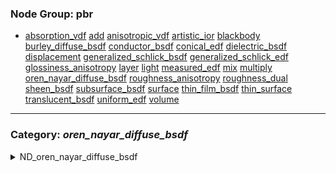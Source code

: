 ### Node Group: pbr
* [absorption_vdf](#node-absorption_vdf) [add](#node-add) [anisotropic_vdf](#node-anisotropic_vdf) [artistic_ior](#node-artistic_ior) [blackbody](#node-blackbody) [burley_diffuse_bsdf](#node-burley_diffuse_bsdf) [conductor_bsdf](#node-conductor_bsdf) [conical_edf](#node-conical_edf) [dielectric_bsdf](#node-dielectric_bsdf) [displacement](#node-displacement) [generalized_schlick_bsdf](#node-generalized_schlick_bsdf) [generalized_schlick_edf](#node-generalized_schlick_edf) [glossiness_anisotropy](#node-glossiness_anisotropy) [layer](#node-layer) [light](#node-light) [measured_edf](#node-measured_edf) [mix](#node-mix) [multiply](#node-multiply) [oren_nayar_diffuse_bsdf](#node-oren_nayar_diffuse_bsdf) [roughness_anisotropy](#node-roughness_anisotropy) [roughness_dual](#node-roughness_dual) [sheen_bsdf](#node-sheen_bsdf) [subsurface_bsdf](#node-subsurface_bsdf) [surface](#node-surface) [thin_film_bsdf](#node-thin_film_bsdf) [thin_surface](#node-thin_surface) [translucent_bsdf](#node-translucent_bsdf) [uniform_edf](#node-uniform_edf) [volume](#node-volume) 
---------
 
### Category: *oren_nayar_diffuse_bsdf*
<details><summary>ND_oren_nayar_diffuse_bsdf</summary>
<p>
 
* *Nodedef*: ND_oren_nayar_diffuse_bsdf
* *Type*: BSDF
* *Node Group*: pbr
* *Version*: 1.0. Is default: False
* *Doc*: A BSDF node for diffuse reflections.
* *Implementation*: Non-graph
 

| Name | Type | Default Value | UI name | UI min | UI max | UI Soft Min | UI Soft Max | UI step | UI group | UI Advanced | Doc | Uniform |
| ---- | ---- | ---- | ---- | ---- | ---- | ---- | ---- | ---- | ---- | ---- | ---- | ---- |
| **weight** | float | 1.0 |  | 0.0 | 1.0 |  |  |  |  |  |  |  |
| **color** | color3 | 0.18, 0.18, 0.18 |  |  |  |  |  |  |  |  |  |  |
| **roughness** | float | 0.0 |  |  |  |  |  |  |  |  |  |  |
| **normal** | vector3 | None |  |  |  |  |  |  |  |  |  |  |
| *out* | BSDF | None |  |  |  |  |  |  |  |  |  |  |
### Category: *burley_diffuse_bsdf*
<details><summary>ND_burley_diffuse_bsdf</summary>
<p>
 
* *Nodedef*: ND_burley_diffuse_bsdf
* *Type*: BSDF
* *Node Group*: pbr
* *Version*: 1.0. Is default: False
* *Doc*: A BSDF node for Burley diffuse reflections.
* *Implementation*: Non-graph
 

| Name | Type | Default Value | UI name | UI min | UI max | UI Soft Min | UI Soft Max | UI step | UI group | UI Advanced | Doc | Uniform |
| ---- | ---- | ---- | ---- | ---- | ---- | ---- | ---- | ---- | ---- | ---- | ---- | ---- |
| **weight** | float | 1.0 |  | 0.0 | 1.0 |  |  |  |  |  |  |  |
| **color** | color3 | 0.18, 0.18, 0.18 |  |  |  |  |  |  |  |  |  |  |
| **roughness** | float | 0.0 |  |  |  |  |  |  |  |  |  |  |
| **normal** | vector3 | None |  |  |  |  |  |  |  |  |  |  |
| *out* | BSDF | None |  |  |  |  |  |  |  |  |  |  |
### Category: *translucent_bsdf*
<details><summary>ND_translucent_bsdf</summary>
<p>
 
* *Nodedef*: ND_translucent_bsdf
* *Type*: BSDF
* *Node Group*: pbr
* *Version*: 1.0. Is default: False
* *Doc*: A BSDF node for pure diffuse transmission.
* *Implementation*: Non-graph
 

| Name | Type | Default Value | UI name | UI min | UI max | UI Soft Min | UI Soft Max | UI step | UI group | UI Advanced | Doc | Uniform |
| ---- | ---- | ---- | ---- | ---- | ---- | ---- | ---- | ---- | ---- | ---- | ---- | ---- |
| **weight** | float | 1.0 |  | 0.0 | 1.0 |  |  |  |  |  |  |  |
| **color** | color3 | 1, 1, 1 |  |  |  |  |  |  |  |  |  |  |
| **normal** | vector3 | None |  |  |  |  |  |  |  |  |  |  |
| *out* | BSDF | None |  |  |  |  |  |  |  |  |  |  |
### Category: *dielectric_bsdf*
<details><summary>ND_dielectric_bsdf</summary>
<p>
 
* *Nodedef*: ND_dielectric_bsdf
* *Type*: BSDF
* *Node Group*: pbr
* *Version*: 1.0. Is default: False
* *Doc*: A reflection/transmission BSDF node based on a microfacet model and a Fresnel curve for dielectrics.
* *Implementation*: Non-graph
 

| Name | Type | Default Value | UI name | UI min | UI max | UI Soft Min | UI Soft Max | UI step | UI group | UI Advanced | Doc | Uniform |
| ---- | ---- | ---- | ---- | ---- | ---- | ---- | ---- | ---- | ---- | ---- | ---- | ---- |
| **weight** | float | 1.0 |  | 0.0 | 1.0 |  |  |  |  |  |  |  |
| **tint** | color3 | 1, 1, 1 |  |  |  |  |  |  |  |  |  |  |
| **ior** | float | 1.5 |  |  |  |  |  |  |  |  |  |  |
| **roughness** | vector2 | 0.05, 0.05 |  |  |  |  |  |  |  |  |  |  |
| **normal** | vector3 | None |  |  |  |  |  |  |  |  |  |  |
| **tangent** | vector3 | None |  |  |  |  |  |  |  |  |  |  |
| **distribution** | string | ggx |  |  |  |  |  |  |  |  |  | true |
| **scatter_mode** | string | R |  |  |  |  |  |  |  |  |  | true |
| *out* | BSDF | None |  |  |  |  |  |  |  |  |  |  |
### Category: *conductor_bsdf*
<details><summary>ND_conductor_bsdf</summary>
<p>
 
* *Nodedef*: ND_conductor_bsdf
* *Type*: BSDF
* *Node Group*: pbr
* *Version*: 1.0. Is default: False
* *Doc*: A reflection BSDF node based on a microfacet model and a Fresnel curve for conductors/metals.
* *Implementation*: Non-graph
 

| Name | Type | Default Value | UI name | UI min | UI max | UI Soft Min | UI Soft Max | UI step | UI group | UI Advanced | Doc | Uniform |
| ---- | ---- | ---- | ---- | ---- | ---- | ---- | ---- | ---- | ---- | ---- | ---- | ---- |
| **weight** | float | 1.0 |  | 0.0 | 1.0 |  |  |  |  |  |  |  |
| **ior** | color3 | 0.183, 0.421, 1.373 |  |  |  |  |  |  |  |  |  |  |
| **extinction** | color3 | 3.424, 2.346, 1.77 |  |  |  |  |  |  |  |  |  |  |
| **roughness** | vector2 | 0.05, 0.05 |  |  |  |  |  |  |  |  |  |  |
| **normal** | vector3 | None |  |  |  |  |  |  |  |  |  |  |
| **tangent** | vector3 | None |  |  |  |  |  |  |  |  |  |  |
| **distribution** | string | ggx |  |  |  |  |  |  |  |  |  | true |
| *out* | BSDF | None |  |  |  |  |  |  |  |  |  |  |
### Category: *generalized_schlick_bsdf*
<details><summary>ND_generalized_schlick_bsdf</summary>
<p>
 
* *Nodedef*: ND_generalized_schlick_bsdf
* *Type*: BSDF
* *Node Group*: pbr
* *Version*: 1.0. Is default: False
* *Doc*: A reflection/transmission BSDF node based on a microfacet model and a generalized Schlick Fresnel curve.
* *Implementation*: Non-graph
 

| Name | Type | Default Value | UI name | UI min | UI max | UI Soft Min | UI Soft Max | UI step | UI group | UI Advanced | Doc | Uniform |
| ---- | ---- | ---- | ---- | ---- | ---- | ---- | ---- | ---- | ---- | ---- | ---- | ---- |
| **weight** | float | 1.0 |  | 0.0 | 1.0 |  |  |  |  |  |  |  |
| **color0** | color3 | 1, 1, 1 |  |  |  |  |  |  |  |  |  |  |
| **color90** | color3 | 1, 1, 1 |  |  |  |  |  |  |  |  |  |  |
| **exponent** | float | 5.0 |  |  |  |  |  |  |  |  |  |  |
| **roughness** | vector2 | 0.05, 0.05 |  |  |  |  |  |  |  |  |  |  |
| **normal** | vector3 | None |  |  |  |  |  |  |  |  |  |  |
| **tangent** | vector3 | None |  |  |  |  |  |  |  |  |  |  |
| **distribution** | string | ggx |  |  |  |  |  |  |  |  |  | true |
| **scatter_mode** | string | R |  |  |  |  |  |  |  |  |  | true |
| *out* | BSDF | None |  |  |  |  |  |  |  |  |  |  |
### Category: *subsurface_bsdf*
<details><summary>ND_subsurface_bsdf</summary>
<p>
 
* *Nodedef*: ND_subsurface_bsdf
* *Type*: BSDF
* *Node Group*: pbr
* *Version*: 1.0. Is default: False
* *Doc*: A subsurface scattering BSDF for true subsurface scattering.
* *Implementation*: Non-graph
 

| Name | Type | Default Value | UI name | UI min | UI max | UI Soft Min | UI Soft Max | UI step | UI group | UI Advanced | Doc | Uniform |
| ---- | ---- | ---- | ---- | ---- | ---- | ---- | ---- | ---- | ---- | ---- | ---- | ---- |
| **weight** | float | 1.0 |  | 0.0 | 1.0 |  |  |  |  |  |  |  |
| **color** | color3 | 0.18, 0.18, 0.18 |  |  |  |  |  |  |  |  |  |  |
| **radius** | vector3 | 1, 1, 1 |  |  |  |  |  |  |  |  |  |  |
| **anisotropy** | float | 0.0 |  |  |  |  |  |  |  |  |  |  |
| **normal** | vector3 | None |  |  |  |  |  |  |  |  |  |  |
| *out* | BSDF | None |  |  |  |  |  |  |  |  |  |  |
### Category: *sheen_bsdf*
<details><summary>ND_sheen_bsdf</summary>
<p>
 
* *Nodedef*: ND_sheen_bsdf
* *Type*: BSDF
* *Node Group*: pbr
* *Version*: 1.0. Is default: False
* *Doc*: A microfacet BSDF for the back-scattering properties of cloth-like materials.
* *Implementation*: Non-graph
 

| Name | Type | Default Value | UI name | UI min | UI max | UI Soft Min | UI Soft Max | UI step | UI group | UI Advanced | Doc | Uniform |
| ---- | ---- | ---- | ---- | ---- | ---- | ---- | ---- | ---- | ---- | ---- | ---- | ---- |
| **weight** | float | 1.0 |  | 0.0 | 1.0 |  |  |  |  |  |  |  |
| **color** | color3 | 1, 1, 1 |  |  |  |  |  |  |  |  |  |  |
| **roughness** | float | 0.3 |  |  |  |  |  |  |  |  |  |  |
| **normal** | vector3 | None |  |  |  |  |  |  |  |  |  |  |
| *out* | BSDF | None |  |  |  |  |  |  |  |  |  |  |
### Category: *thin_film_bsdf*
<details><summary>ND_thin_film_bsdf</summary>
<p>
 
* *Nodedef*: ND_thin_film_bsdf
* *Type*: BSDF
* *Node Group*: pbr
* *Version*: 1.0. Is default: False
* *Doc*: Adds an iridescent thin film layer over a microfacet base BSDF.
* *Implementation*: Non-graph
 

| Name | Type | Default Value | UI name | UI min | UI max | UI Soft Min | UI Soft Max | UI step | UI group | UI Advanced | Doc | Uniform |
| ---- | ---- | ---- | ---- | ---- | ---- | ---- | ---- | ---- | ---- | ---- | ---- | ---- |
| **thickness** | float | 550.0 |  |  |  |  |  |  |  |  |  |  |
| **ior** | float | 1.5 |  |  |  |  |  |  |  |  |  |  |
| *out* | BSDF | None |  |  |  |  |  |  |  |  |  |  |
### Category: *uniform_edf*
<details><summary>ND_uniform_edf</summary>
<p>
 
* *Nodedef*: ND_uniform_edf
* *Type*: EDF
* *Node Group*: pbr
* *Version*: 1.0. Is default: False
* *Doc*: An EDF node for uniform emission.
* *Implementation*: Non-graph
 

| Name | Type | Default Value | UI name | UI min | UI max | UI Soft Min | UI Soft Max | UI step | UI group | UI Advanced | Doc | Uniform |
| ---- | ---- | ---- | ---- | ---- | ---- | ---- | ---- | ---- | ---- | ---- | ---- | ---- |
| **color** | color3 | 1, 1, 1 |  |  |  |  |  |  |  |  |  |  |
| *out* | EDF | None |  |  |  |  |  |  |  |  |  |  |
### Category: *conical_edf*
<details><summary>ND_conical_edf</summary>
<p>
 
* *Nodedef*: ND_conical_edf
* *Type*: EDF
* *Node Group*: pbr
* *Version*: 1.0. Is default: False
* *Doc*: Constructs an EDF emitting light inside a cone around the normal direction.
* *Implementation*: Non-graph
 

| Name | Type | Default Value | UI name | UI min | UI max | UI Soft Min | UI Soft Max | UI step | UI group | UI Advanced | Doc | Uniform |
| ---- | ---- | ---- | ---- | ---- | ---- | ---- | ---- | ---- | ---- | ---- | ---- | ---- |
| **color** | color3 | 1, 1, 1 |  |  |  |  |  |  |  |  |  |  |
| **normal** | vector3 | None |  |  |  |  |  |  |  |  |  |  |
| **inner_angle** | float | 60.0 |  |  |  |  |  |  |  |  |  |  |
| **outer_angle** | float | 0.0 |  |  |  |  |  |  |  |  |  |  |
| *out* | EDF | None |  |  |  |  |  |  |  |  |  |  |
### Category: *measured_edf*
<details><summary>ND_measured_edf</summary>
<p>
 
* *Nodedef*: ND_measured_edf
* *Type*: EDF
* *Node Group*: pbr
* *Version*: 1.0. Is default: False
* *Doc*: Constructs an EDF emitting light according to a measured IES light profile.
* *Implementation*: Non-graph
 

| Name | Type | Default Value | UI name | UI min | UI max | UI Soft Min | UI Soft Max | UI step | UI group | UI Advanced | Doc | Uniform |
| ---- | ---- | ---- | ---- | ---- | ---- | ---- | ---- | ---- | ---- | ---- | ---- | ---- |
| **color** | color3 | 1, 1, 1 |  |  |  |  |  |  |  |  |  |  |
| **normal** | vector3 | None |  |  |  |  |  |  |  |  |  |  |
| **file** | filename |  |  |  |  |  |  |  |  |  |  | true |
| *out* | EDF | None |  |  |  |  |  |  |  |  |  |  |
### Category: *generalized_schlick_edf*
<details><summary>ND_generalized_schlick_edf</summary>
<p>
 
* *Nodedef*: ND_generalized_schlick_edf
* *Type*: EDF
* *Node Group*: pbr
* *Version*: 1.0. Is default: False
* *Doc*: Modifies an EDF with a directional factor.
* *Implementation*: Non-graph
 

| Name | Type | Default Value | UI name | UI min | UI max | UI Soft Min | UI Soft Max | UI step | UI group | UI Advanced | Doc | Uniform |
| ---- | ---- | ---- | ---- | ---- | ---- | ---- | ---- | ---- | ---- | ---- | ---- | ---- |
| **color0** | color3 | 1, 1, 1 |  |  |  |  |  |  |  |  |  |  |
| **color90** | color3 | 1, 1, 1 |  |  |  |  |  |  |  |  |  |  |
| **exponent** | float | 5.0 |  |  |  |  |  |  |  |  |  |  |
| **base** | EDF |  |  |  |  |  |  |  |  |  |  |  |
| *out* | EDF | None |  |  |  |  |  |  |  |  |  |  |
### Category: *absorption_vdf*
<details><summary>ND_absorption_vdf</summary>
<p>
 
* *Nodedef*: ND_absorption_vdf
* *Type*: VDF
* *Node Group*: pbr
* *Version*: 1.0. Is default: False
* *Doc*: Constructs a VDF for pure light absorption.
* *Implementation*: Non-graph
 

| Name | Type | Default Value | UI name | UI min | UI max | UI Soft Min | UI Soft Max | UI step | UI group | UI Advanced | Doc | Uniform |
| ---- | ---- | ---- | ---- | ---- | ---- | ---- | ---- | ---- | ---- | ---- | ---- | ---- |
| **absorption** | vector3 | 0, 0, 0 |  |  |  |  |  |  |  |  |  |  |
| *out* | VDF | None |  |  |  |  |  |  |  |  |  |  |
### Category: *anisotropic_vdf*
<details><summary>ND_anisotropic_vdf</summary>
<p>
 
* *Nodedef*: ND_anisotropic_vdf
* *Type*: VDF
* *Node Group*: pbr
* *Version*: 1.0. Is default: False
* *Doc*: Constructs a VDF scattering light for a participating medium, based on the Henyey-Greenstein phase function.
* *Implementation*: Non-graph
 

| Name | Type | Default Value | UI name | UI min | UI max | UI Soft Min | UI Soft Max | UI step | UI group | UI Advanced | Doc | Uniform |
| ---- | ---- | ---- | ---- | ---- | ---- | ---- | ---- | ---- | ---- | ---- | ---- | ---- |
| **absorption** | vector3 | 0, 0, 0 |  |  |  |  |  |  |  |  |  |  |
| **scattering** | vector3 | 0, 0, 0 |  |  |  |  |  |  |  |  |  |  |
| **anisotropy** | float | 0.0 |  |  |  |  |  |  |  |  |  |  |
| *out* | VDF | None |  |  |  |  |  |  |  |  |  |  |
### Category: *surface*
<details><summary>ND_surface</summary>
<p>
 
* *Nodedef*: ND_surface
* *Type*: surfaceshader
* *Node Group*: pbr
* *Version*: 1.0. Is default: False
* *Doc*: A constructor node for the surfaceshader type.
* *Implementation*: Non-graph
 

| Name | Type | Default Value | UI name | UI min | UI max | UI Soft Min | UI Soft Max | UI step | UI group | UI Advanced | Doc | Uniform |
| ---- | ---- | ---- | ---- | ---- | ---- | ---- | ---- | ---- | ---- | ---- | ---- | ---- |
| **bsdf** | BSDF |  |  |  |  |  |  |  |  |  | Distribution function for surface scattering. |  |
| **edf** | EDF |  |  |  |  |  |  |  |  |  | Distribution function for surface emission. |  |
| **opacity** | float | 1.0 |  |  |  |  |  |  |  |  | Surface cutout opacity |  |
| *out* | surfaceshader | None |  |  |  |  |  |  |  |  |  |  |
### Category: *thin_surface*
<details><summary>ND_thin_surface</summary>
<p>
 
* *Nodedef*: ND_thin_surface
* *Type*: surfaceshader
* *Node Group*: pbr
* *Version*: 1.0. Is default: False
* *Doc*: A constructor node for the surfaceshader type for non-closed 'thin' objects.
* *Implementation*: Non-graph
 

| Name | Type | Default Value | UI name | UI min | UI max | UI Soft Min | UI Soft Max | UI step | UI group | UI Advanced | Doc | Uniform |
| ---- | ---- | ---- | ---- | ---- | ---- | ---- | ---- | ---- | ---- | ---- | ---- | ---- |
| **front_bsdf** | BSDF |  |  |  |  |  |  |  |  |  | Distribution function for front-side surface scattering. |  |
| **front_edf** | EDF |  |  |  |  |  |  |  |  |  | Distribution function for front-side surface emission. |  |
| **back_bsdf** | BSDF |  |  |  |  |  |  |  |  |  | Distribution function for back-side surface scattering. |  |
| **back_edf** | EDF |  |  |  |  |  |  |  |  |  | Distribution function for back-side surface emission. |  |
| **opacity** | float | 1.0 |  |  |  |  |  |  |  |  | Surface cutout opacity |  |
| *out* | surfaceshader | None |  |  |  |  |  |  |  |  |  |  |
### Category: *volume*
<details><summary>ND_volume</summary>
<p>
 
* *Nodedef*: ND_volume
* *Type*: volumeshader
* *Node Group*: pbr
* *Version*: 1.0. Is default: False
* *Doc*: A constructor node for the volumeshader type.
* *Implementation*: Non-graph
 

| Name | Type | Default Value | UI name | UI min | UI max | UI Soft Min | UI Soft Max | UI step | UI group | UI Advanced | Doc | Uniform |
| ---- | ---- | ---- | ---- | ---- | ---- | ---- | ---- | ---- | ---- | ---- | ---- | ---- |
| **vdf** | VDF |  |  |  |  |  |  |  |  |  | Volume distribution function for the medium. |  |
| **edf** | EDF |  |  |  |  |  |  |  |  |  | Emission distribution function for the medium. |  |
| *out* | volumeshader | None |  |  |  |  |  |  |  |  |  |  |
### Category: *light*
<details><summary>ND_light</summary>
<p>
 
* *Nodedef*: ND_light
* *Type*: lightshader
* *Node Group*: pbr
* *Version*: 1.0. Is default: False
* *Doc*: A constructor node for the lightshader type.
* *Implementation*: Non-graph
 

| Name | Type | Default Value | UI name | UI min | UI max | UI Soft Min | UI Soft Max | UI step | UI group | UI Advanced | Doc | Uniform |
| ---- | ---- | ---- | ---- | ---- | ---- | ---- | ---- | ---- | ---- | ---- | ---- | ---- |
| **edf** | EDF |  |  |  |  |  |  |  |  |  | Distribution function for light emission. |  |
| **intensity** | float | 1.0 |  |  |  |  |  |  |  |  | Multiplier for the light intensity |  |
| **exposure** | float | 0.0 |  |  |  |  |  |  |  |  | Exposure control for the light intensity |  |
| *out* | lightshader | None |  |  |  |  |  |  |  |  |  |  |
### Category: *displacement*
<details><summary>ND_displacement_float</summary>
<p>
 
* *Nodedef*: ND_displacement_float
* *Type*: displacementshader
* *Node Group*: pbr
* *Version*: 1.0. Is default: False
* *Doc*: A constructor node for the displacementshader type.
* *Implementation*: Non-graph
 

| Name | Type | Default Value | UI name | UI min | UI max | UI Soft Min | UI Soft Max | UI step | UI group | UI Advanced | Doc | Uniform |
| ---- | ---- | ---- | ---- | ---- | ---- | ---- | ---- | ---- | ---- | ---- | ---- | ---- |
| **displacement** | float | 0.0 |  |  |  |  |  |  |  |  | Scalar displacement amount along the surface normal direction. |  |
| **scale** | float | 1.0 |  |  |  |  |  |  |  |  | Scale factor for the displacement vector |  |
| *out* | displacementshader | None |  |  |  |  |  |  |  |  |  |  |
<details><summary>ND_displacement_vector3</summary>
<p>
 
* *Nodedef*: ND_displacement_vector3
* *Type*: displacementshader
* *Node Group*: pbr
* *Version*: 1.0. Is default: False
* *Doc*: A constructor node for the displacementshader type.
* *Implementation*: Non-graph
 

| Name | Type | Default Value | UI name | UI min | UI max | UI Soft Min | UI Soft Max | UI step | UI group | UI Advanced | Doc | Uniform |
| ---- | ---- | ---- | ---- | ---- | ---- | ---- | ---- | ---- | ---- | ---- | ---- | ---- |
| **displacement** | vector3 | 0, 0, 0 |  |  |  |  |  |  |  |  | Vector displacement in (dPdu, dPdv, N) tangent/normal space. |  |
| **scale** | float | 1.0 |  |  |  |  |  |  |  |  | Scale factor for the displacement vector |  |
| *out* | displacementshader | None |  |  |  |  |  |  |  |  |  |  |
### Category: *layer*
<details><summary>ND_layer_bsdf</summary>
<p>
 
* *Nodedef*: ND_layer_bsdf
* *Type*: BSDF
* *Node Group*: pbr
* *Version*: 1.0. Is default: False
* *Doc*: Layer two BSDF's with vertical layering.
* *Implementation*: Non-graph
 

| Name | Type | Default Value | UI name | UI min | UI max | UI Soft Min | UI Soft Max | UI step | UI group | UI Advanced | Doc | Uniform |
| ---- | ---- | ---- | ---- | ---- | ---- | ---- | ---- | ---- | ---- | ---- | ---- | ---- |
| **top** | BSDF |  |  |  |  |  |  |  |  |  |  |  |
| **base** | BSDF |  |  |  |  |  |  |  |  |  |  |  |
| *out* | BSDF | None |  |  |  |  |  |  |  |  |  |  |
<details><summary>ND_layer_vdf</summary>
<p>
 
* *Nodedef*: ND_layer_vdf
* *Type*: BSDF
* *Node Group*: pbr
* *Version*: 1.0. Is default: False
* *Doc*: Layer a BSDF over a VDF describing the interior media.
* *Implementation*: Non-graph
 

| Name | Type | Default Value | UI name | UI min | UI max | UI Soft Min | UI Soft Max | UI step | UI group | UI Advanced | Doc | Uniform |
| ---- | ---- | ---- | ---- | ---- | ---- | ---- | ---- | ---- | ---- | ---- | ---- | ---- |
| **top** | BSDF |  |  |  |  |  |  |  |  |  |  |  |
| **base** | VDF |  |  |  |  |  |  |  |  |  |  |  |
| *out* | BSDF | None |  |  |  |  |  |  |  |  |  |  |
### Category: *mix*
<details><summary>ND_mix_bsdf</summary>
<p>
 
* *Nodedef*: ND_mix_bsdf
* *Type*: BSDF
* *Node Group*: pbr
* *Version*: 1.0. Is default: False
* *Doc*: Mix two BSDF's according to an input mix amount.
* *Implementation*: Non-graph
 

| Name | Type | Default Value | UI name | UI min | UI max | UI Soft Min | UI Soft Max | UI step | UI group | UI Advanced | Doc | Uniform |
| ---- | ---- | ---- | ---- | ---- | ---- | ---- | ---- | ---- | ---- | ---- | ---- | ---- |
| **fg** | BSDF |  |  |  |  |  |  |  |  |  |  |  |
| **bg** | BSDF |  |  |  |  |  |  |  |  |  |  |  |
| **mix** | float | 0.0 |  | 0.0 | 1.0 |  |  |  |  |  | Mixing weight, range [0, 1]. |  |
| *out* | BSDF | None |  |  |  |  |  |  |  |  |  |  |
<details><summary>ND_mix_edf</summary>
<p>
 
* *Nodedef*: ND_mix_edf
* *Type*: EDF
* *Node Group*: pbr
* *Version*: 1.0. Is default: False
* *Doc*: Mix two EDF's according to an input mix amount.
* *Implementation*: Non-graph
 

| Name | Type | Default Value | UI name | UI min | UI max | UI Soft Min | UI Soft Max | UI step | UI group | UI Advanced | Doc | Uniform |
| ---- | ---- | ---- | ---- | ---- | ---- | ---- | ---- | ---- | ---- | ---- | ---- | ---- |
| **fg** | EDF |  |  |  |  |  |  |  |  |  |  |  |
| **bg** | EDF |  |  |  |  |  |  |  |  |  |  |  |
| **mix** | float | 0.0 |  | 0.0 | 1.0 |  |  |  |  |  | Mixing weight, range [0, 1]. |  |
| *out* | EDF | None |  |  |  |  |  |  |  |  |  |  |
<details><summary>ND_mix_vdf</summary>
<p>
 
* *Nodedef*: ND_mix_vdf
* *Type*: VDF
* *Node Group*: pbr
* *Version*: 1.0. Is default: False
* *Doc*: Mix two VDF's according to an input mix amount.
* *Implementation*: Non-graph
 

| Name | Type | Default Value | UI name | UI min | UI max | UI Soft Min | UI Soft Max | UI step | UI group | UI Advanced | Doc | Uniform |
| ---- | ---- | ---- | ---- | ---- | ---- | ---- | ---- | ---- | ---- | ---- | ---- | ---- |
| **fg** | VDF |  |  |  |  |  |  |  |  |  |  |  |
| **bg** | VDF |  |  |  |  |  |  |  |  |  |  |  |
| **mix** | float | 0.0 |  | 0.0 | 1.0 |  |  |  |  |  | Mixing weight, range [0, 1]. |  |
| *out* | VDF | None |  |  |  |  |  |  |  |  |  |  |
### Category: *add*
<details><summary>ND_add_bsdf</summary>
<p>
 
* *Nodedef*: ND_add_bsdf
* *Type*: BSDF
* *Node Group*: pbr
* *Version*: 1.0. Is default: False
* *Doc*: A node for additive blending of BSDF's.
* *Implementation*: Non-graph
 

| Name | Type | Default Value | UI name | UI min | UI max | UI Soft Min | UI Soft Max | UI step | UI group | UI Advanced | Doc | Uniform |
| ---- | ---- | ---- | ---- | ---- | ---- | ---- | ---- | ---- | ---- | ---- | ---- | ---- |
| **in1** | BSDF |  |  |  |  |  |  |  |  |  | First BSDF. |  |
| **in2** | BSDF |  |  |  |  |  |  |  |  |  | Second BSDF. |  |
| *out* | BSDF | None |  |  |  |  |  |  |  |  |  |  |
<details><summary>ND_add_edf</summary>
<p>
 
* *Nodedef*: ND_add_edf
* *Type*: EDF
* *Node Group*: pbr
* *Version*: 1.0. Is default: False
* *Doc*: A node for additive blending of EDF's.
* *Implementation*: Non-graph
 

| Name | Type | Default Value | UI name | UI min | UI max | UI Soft Min | UI Soft Max | UI step | UI group | UI Advanced | Doc | Uniform |
| ---- | ---- | ---- | ---- | ---- | ---- | ---- | ---- | ---- | ---- | ---- | ---- | ---- |
| **in1** | EDF |  |  |  |  |  |  |  |  |  | First EDF. |  |
| **in2** | EDF |  |  |  |  |  |  |  |  |  | Second EDF. |  |
| *out* | EDF | None |  |  |  |  |  |  |  |  |  |  |
<details><summary>ND_add_vdf</summary>
<p>
 
* *Nodedef*: ND_add_vdf
* *Type*: VDF
* *Node Group*: pbr
* *Version*: 1.0. Is default: False
* *Doc*: A node for additive blending of VDF's.
* *Implementation*: Non-graph
 

| Name | Type | Default Value | UI name | UI min | UI max | UI Soft Min | UI Soft Max | UI step | UI group | UI Advanced | Doc | Uniform |
| ---- | ---- | ---- | ---- | ---- | ---- | ---- | ---- | ---- | ---- | ---- | ---- | ---- |
| **in1** | VDF |  |  |  |  |  |  |  |  |  | First VDF. |  |
| **in2** | VDF |  |  |  |  |  |  |  |  |  | Second VDF. |  |
| *out* | VDF | None |  |  |  |  |  |  |  |  |  |  |
### Category: *multiply*
<details><summary>ND_multiply_bsdfC</summary>
<p>
 
* *Nodedef*: ND_multiply_bsdfC
* *Type*: BSDF
* *Node Group*: pbr
* *Version*: 1.0. Is default: False
* *Doc*: A node for adjusting the contribution of a BSDF with a weight.
* *Implementation*: Non-graph
 

| Name | Type | Default Value | UI name | UI min | UI max | UI Soft Min | UI Soft Max | UI step | UI group | UI Advanced | Doc | Uniform |
| ---- | ---- | ---- | ---- | ---- | ---- | ---- | ---- | ---- | ---- | ---- | ---- | ---- |
| **in1** | BSDF |  |  |  |  |  |  |  |  |  | The BSDF to scale. |  |
| **in2** | color3 | 1, 1, 1 |  |  |  |  |  |  |  |  | Scaling weight. |  |
| *out* | BSDF | None |  |  |  |  |  |  |  |  |  |  |
<details><summary>ND_multiply_bsdfF</summary>
<p>
 
* *Nodedef*: ND_multiply_bsdfF
* *Type*: BSDF
* *Node Group*: pbr
* *Version*: 1.0. Is default: False
* *Doc*: A node for adjusting the contribution of a BSDF with a weight.
* *Implementation*: Non-graph
 

| Name | Type | Default Value | UI name | UI min | UI max | UI Soft Min | UI Soft Max | UI step | UI group | UI Advanced | Doc | Uniform |
| ---- | ---- | ---- | ---- | ---- | ---- | ---- | ---- | ---- | ---- | ---- | ---- | ---- |
| **in1** | BSDF |  |  |  |  |  |  |  |  |  | The BSDF to scale. |  |
| **in2** | float | 1.0 |  |  |  |  |  |  |  |  | Scaling weight. |  |
| *out* | BSDF | None |  |  |  |  |  |  |  |  |  |  |
<details><summary>ND_multiply_edfC</summary>
<p>
 
* *Nodedef*: ND_multiply_edfC
* *Type*: EDF
* *Node Group*: pbr
* *Version*: 1.0. Is default: False
* *Doc*: A node for adjusting the contribution of an EDF with a weight.
* *Implementation*: Non-graph
 

| Name | Type | Default Value | UI name | UI min | UI max | UI Soft Min | UI Soft Max | UI step | UI group | UI Advanced | Doc | Uniform |
| ---- | ---- | ---- | ---- | ---- | ---- | ---- | ---- | ---- | ---- | ---- | ---- | ---- |
| **in1** | EDF |  |  |  |  |  |  |  |  |  | The EDF to scale. |  |
| **in2** | color3 | 1, 1, 1 |  |  |  |  |  |  |  |  | Scaling weight. |  |
| *out* | EDF | None |  |  |  |  |  |  |  |  |  |  |
<details><summary>ND_multiply_edfF</summary>
<p>
 
* *Nodedef*: ND_multiply_edfF
* *Type*: EDF
* *Node Group*: pbr
* *Version*: 1.0. Is default: False
* *Doc*: A node for adjusting the contribution of an EDF with a weight.
* *Implementation*: Non-graph
 

| Name | Type | Default Value | UI name | UI min | UI max | UI Soft Min | UI Soft Max | UI step | UI group | UI Advanced | Doc | Uniform |
| ---- | ---- | ---- | ---- | ---- | ---- | ---- | ---- | ---- | ---- | ---- | ---- | ---- |
| **in1** | EDF |  |  |  |  |  |  |  |  |  | The EDF to scale. |  |
| **in2** | float | 1.0 |  |  |  |  |  |  |  |  | Scaling weight. |  |
| *out* | EDF | None |  |  |  |  |  |  |  |  |  |  |
<details><summary>ND_multiply_vdfC</summary>
<p>
 
* *Nodedef*: ND_multiply_vdfC
* *Type*: VDF
* *Node Group*: pbr
* *Version*: 1.0. Is default: False
* *Doc*: A node for adjusting the contribution of an VDF with a weight.
* *Implementation*: Non-graph
 

| Name | Type | Default Value | UI name | UI min | UI max | UI Soft Min | UI Soft Max | UI step | UI group | UI Advanced | Doc | Uniform |
| ---- | ---- | ---- | ---- | ---- | ---- | ---- | ---- | ---- | ---- | ---- | ---- | ---- |
| **in1** | VDF |  |  |  |  |  |  |  |  |  | The VDF to scale. |  |
| **in2** | color3 | 1, 1, 1 |  |  |  |  |  |  |  |  | Scaling weight. |  |
| *out* | VDF | None |  |  |  |  |  |  |  |  |  |  |
<details><summary>ND_multiply_vdfF</summary>
<p>
 
* *Nodedef*: ND_multiply_vdfF
* *Type*: VDF
* *Node Group*: pbr
* *Version*: 1.0. Is default: False
* *Doc*: A node for adjusting the contribution of an VDF with a weight.
* *Implementation*: Non-graph
 

| Name | Type | Default Value | UI name | UI min | UI max | UI Soft Min | UI Soft Max | UI step | UI group | UI Advanced | Doc | Uniform |
| ---- | ---- | ---- | ---- | ---- | ---- | ---- | ---- | ---- | ---- | ---- | ---- | ---- |
| **in1** | VDF |  |  |  |  |  |  |  |  |  | The VDF to scale. |  |
| **in2** | float | 1.0 |  |  |  |  |  |  |  |  | Scaling weight. |  |
| *out* | VDF | None |  |  |  |  |  |  |  |  |  |  |
### Category: *roughness_anisotropy*
<details><summary>ND_roughness_anisotropy</summary>
<p>
 
* *Nodedef*: ND_roughness_anisotropy
* *Type*: vector2
* *Node Group*: pbr
* *Version*: 1.0. Is default: False
* *Doc*: Calculates anisotropic surface roughness from a scalar roughness/anisotropy parameterization.
* *Implementation*: Non-graph
 

| Name | Type | Default Value | UI name | UI min | UI max | UI Soft Min | UI Soft Max | UI step | UI group | UI Advanced | Doc | Uniform |
| ---- | ---- | ---- | ---- | ---- | ---- | ---- | ---- | ---- | ---- | ---- | ---- | ---- |
| **roughness** | float | 0.0 |  |  |  |  |  |  |  |  |  |  |
| **anisotropy** | float | 0.0 |  |  |  |  |  |  |  |  |  |  |
| *out* | vector2 | None |  |  |  |  |  |  |  |  |  |  |
### Category: *roughness_dual*
<details><summary>ND_roughness_dual</summary>
<p>
 
* *Nodedef*: ND_roughness_dual
* *Type*: vector2
* *Node Group*: pbr
* *Version*: 1.0. Is default: False
* *Doc*: Calculates anisotropic surface roughness from a dual surface roughness parameterization.
* *Implementation*: Non-graph
 

| Name | Type | Default Value | UI name | UI min | UI max | UI Soft Min | UI Soft Max | UI step | UI group | UI Advanced | Doc | Uniform |
| ---- | ---- | ---- | ---- | ---- | ---- | ---- | ---- | ---- | ---- | ---- | ---- | ---- |
| **roughness** | vector2 | 0, 0 |  |  |  |  |  |  |  |  |  |  |
| *out* | vector2 | None |  |  |  |  |  |  |  |  |  |  |
### Category: *glossiness_anisotropy*
<details><summary>ND_glossiness_anisotropy</summary>
<p>
 
* *Nodedef*: ND_glossiness_anisotropy
* *Type*: vector2
* *Node Group*: pbr
* *Version*: 1.0. Is default: False
* *Doc*: Calculates anisotropic surface roughness from a scalar glossiness/anisotropy parameterization.
* *Nodegraph*: IMP_glossiness_anisotropy


```mermaid
graph LR; 
    IMP_glossiness_anisotropy_roughness1[roughness_anisotropy] --> IMP_glossiness_anisotropy_out([out])
    style IMP_glossiness_anisotropy_out fill:#0C0, color:#111
    IMP_glossiness_anisotropy_anisotropyINT([anisotropy]) ==.anisotropy==> IMP_glossiness_anisotropy_roughness1[roughness_anisotropy]
    style IMP_glossiness_anisotropy_anisotropyINT fill:#0CF, color:#111
    IMP_glossiness_anisotropy_invert1[invert] --".roughness"--> IMP_glossiness_anisotropy_roughness1[roughness_anisotropy]
    IMP_glossiness_anisotropy_glossinessINT([glossiness]) ==.in==> IMP_glossiness_anisotropy_invert1[invert]
    style IMP_glossiness_anisotropy_glossinessINT fill:#0CF, color:#111

```
 

| Name | Type | Default Value | UI name | UI min | UI max | UI Soft Min | UI Soft Max | UI step | UI group | UI Advanced | Doc | Uniform |
| ---- | ---- | ---- | ---- | ---- | ---- | ---- | ---- | ---- | ---- | ---- | ---- | ---- |
| **glossiness** | float | 1.0 |  | 0.0 | 1.0 |  |  |  |  |  |  |  |
| **anisotropy** | float | 0.0 |  | 0.0 | 1.0 |  |  |  |  |  |  |  |
| *out* | vector2 | None |  |  |  |  |  |  |  |  |  |  |
### Category: *blackbody*
<details><summary>ND_blackbody</summary>
<p>
 
* *Nodedef*: ND_blackbody
* *Type*: color3
* *Node Group*: pbr
* *Version*: 1.0. Is default: False
* *Doc*: Returns the radiant emittance of a blackbody radiator with the given temperature.
* *Implementation*: Non-graph
 

| Name | Type | Default Value | UI name | UI min | UI max | UI Soft Min | UI Soft Max | UI step | UI group | UI Advanced | Doc | Uniform |
| ---- | ---- | ---- | ---- | ---- | ---- | ---- | ---- | ---- | ---- | ---- | ---- | ---- |
| **temperature** | float | 5000.0 |  |  |  |  |  |  |  |  |  |  |
| *out* | color3 | None |  |  |  |  |  |  |  |  |  |  |
### Category: *artistic_ior*
<details><summary>ND_artistic_ior</summary>
<p>
 
* *Nodedef*: ND_artistic_ior
* *Type*: multioutput
* *Node Group*: pbr
* *Version*: 1.0. Is default: False
* *Doc*: Converts the artistic parameterization reflectivity and edge_color to  complex IOR values.
* *Implementation*: Non-graph
 

| Name | Type | Default Value | UI name | UI min | UI max | UI Soft Min | UI Soft Max | UI step | UI group | UI Advanced | Doc | Uniform |
| ---- | ---- | ---- | ---- | ---- | ---- | ---- | ---- | ---- | ---- | ---- | ---- | ---- |
| **reflectivity** | color3 | 0.944, 0.776, 0.373 |  |  |  |  |  |  |  |  |  |  |
| **edge_color** | color3 | 0.998, 0.981, 0.751 |  |  |  |  |  |  |  |  |  |  |
| *ior* | color3 | None |  |  |  |  |  |  |  |  |  |  |
| *extinction* | color3 | None |  |  |  |  |  |  |  |  |  |  |
</p></details>
 
